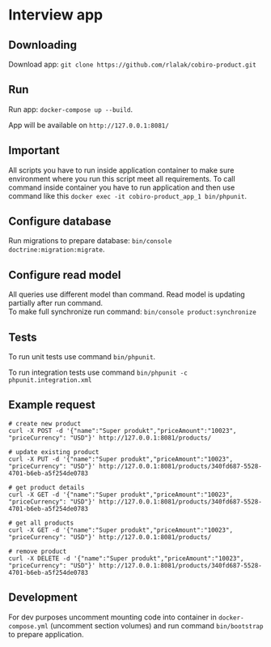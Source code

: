 # Interview app

## Downloading 
Download app: `git clone https://github.com/rlalak/cobiro-product.git`

## Run
Run app: `docker-compose up --build`.

App will be available on `http://127.0.0.1:8081/` 

## Important
All scripts you have to run inside application container to make sure environment where you run this script meet all requirements.
To call command inside container you have to run application and then use command like this `docker exec -it cobiro-product_app_1 bin/phpunit`.

## Configure database
Run migrations to prepare database: `bin/console doctrine:migration:migrate`.

## Configure read model
All queries use different model than command. Read model is updating partially after run command.  
To make full synchronize run command: `bin/console product:synchronize`

## Tests
To run unit tests use command `bin/phpunit`.

To run integration tests use command `bin/phpunit -c phpunit.integration.xml`

## Example request
```
# create new product
curl -X POST -d '{"name":"Super produkt","priceAmount":"10023", "priceCurrency": "USD"}' http://127.0.0.1:8081/products/

# update existing product
curl -X PUT -d '{"name":"Super produkt","priceAmount":"10023", "priceCurrency": "USD"}' http://127.0.0.1:8081/products/340fd687-5528-4701-b6eb-a5f254de0783

# get product details
curl -X GET -d '{"name":"Super produkt","priceAmount":"10023", "priceCurrency": "USD"}' http://127.0.0.1:8081/products/340fd687-5528-4701-b6eb-a5f254de0783

# get all products
curl -X GET -d '{"name":"Super produkt","priceAmount":"10023", "priceCurrency": "USD"}' http://127.0.0.1:8081/products/

# remove product
curl -X DELETE -d '{"name":"Super produkt","priceAmount":"10023", "priceCurrency": "USD"}' http://127.0.0.1:8081/products/340fd687-5528-4701-b6eb-a5f254de0783
```

## Development
For dev purposes uncomment mounting code into container in `docker-compose.yml` (uncomment section volumes) and run command `bin/bootstrap` to prepare application.

